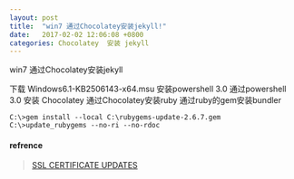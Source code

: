 ```yaml
---
layout: post
title:  "win7 通过Chocolatey安装jekyll!"
date:   2017-02-02 12:06:08 +0800
categories: Chocolatey  安装 jekyll
---
```


win7 通过Chocolatey安装jekyll

下载  Windows6.1-KB2506143-x64.msu 安装powershell 3.0
通过powershell 3.0 安装 Chocolatey
通过Chocolatey安装ruby
通过ruby的gem安装bundler
```
C:\>gem install --local C:\rubygems-update-2.6.7.gem
C:\>update_rubygems --no-ri --no-rdoc
```





#### refrence

>[SSL CERTIFICATE UPDATES](http://guides.rubygems.org/ssl-certificate-update)






